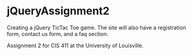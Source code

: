 # jQueryAssignment2

Creating a jQuery TicTac Toe game. The site will also have a registration form, contact us form, and a faq section. 

Assignment 2 for CIS 411 at the University of Louisville. 
